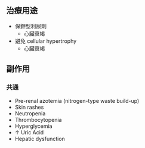 ## 治療用途
- 保鉀型利尿劑
	- 心臟衰竭
- 避免 cellular hypertrophy
	- 心臟衰竭
## 副作用
### 共通
- Pre-renal azotemia (nitrogen-type waste build-up) 
- Skin rashes
- Neutropenia
- Thrombocytopenia
- Hyperglycemia
- ↑ Uric Acid
- Hepatic dysfunction